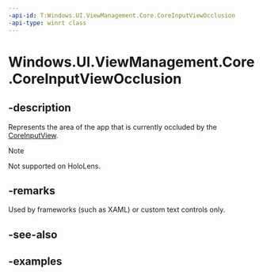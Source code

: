 ```yaml
---
-api-id: T:Windows.UI.ViewManagement.Core.CoreInputViewOcclusion
-api-type: winrt class
---
```


<!-- Class syntax.
public class CoreInputViewOcclusion 
-->

# Windows.UI.ViewManagement.Core.CoreInputViewOcclusion

## -description

Represents the area of the app that is currently occluded by the [CoreInputView](coreinputview.md).

> [!NOTE]
> Not supported on HoloLens.

## -remarks

Used by frameworks (such as XAML) or custom text controls only.

## -see-also

## -examples

